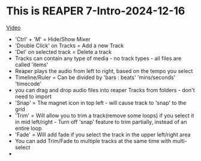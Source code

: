 # This is REAPER 7-Intro-2024-12-16
[Video](https://www.youtube.com/watch?v=0kEm36n8TKQ&list=PLM0xHqxaiT68FiOXjVG4t2WKltKYioIxC&ab_channel=REAPERMania)
- 'Ctrl' + 'M' = Hide/Show Mixer
- 'Double Click' on Tracks = Add a new Track
- 'Del' on selected track = Delete a track
- Tracks can contain any type of media - no track types - all files are called 'items'
- Reaper plays the audio from left to right, based on the tempo you select
- Timeline/Ruler = Can be divided by 'bars : beats' 'mins/seconds' 'timecode'
- you can drag and drop audio files into reaper Tracks from folders - don't need to import
- 'Snap' = The magnet icon in top left  - will cause track to 'snap' to the grid
- 'Trim' = Will allow you to trim a track(remove some loops) if you select it in mid left/right - Turn off 'snap' feature to trim partially, instead of an entire loop
- 'Fade' = Will add fade if you select the track in the upper left/right area
- You can add Trim/Fade to multiple tracks at the same time with multi-select
- 